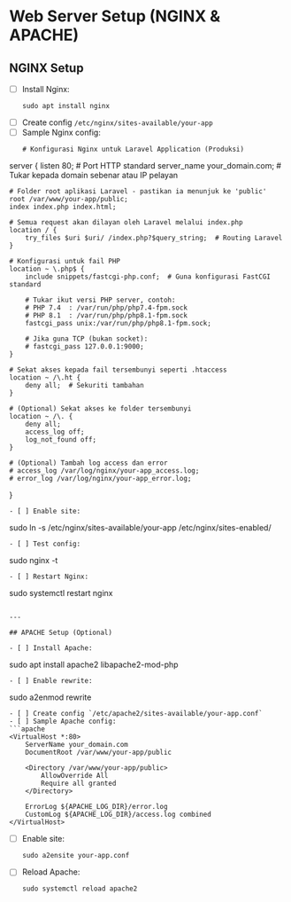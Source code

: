 # Web Server Setup (NGINX & APACHE)

## NGINX Setup

- [ ] Install Nginx:
  ```
  sudo apt install nginx
  ```
- [ ] Create config `/etc/nginx/sites-available/your-app`
- [ ] Sample Nginx config:
  ```nginx
  # Konfigurasi Nginx untuk Laravel Application (Produksi)

server {
    listen 80;  # Port HTTP standard
    server_name your_domain.com;  # Tukar kepada domain sebenar atau IP pelayan

    # Folder root aplikasi Laravel - pastikan ia menunjuk ke 'public'
    root /var/www/your-app/public;
    index index.php index.html;

    # Semua request akan dilayan oleh Laravel melalui index.php
    location / {
        try_files $uri $uri/ /index.php?$query_string;  # Routing Laravel
    }

    # Konfigurasi untuk fail PHP
    location ~ \.php$ {
        include snippets/fastcgi-php.conf;  # Guna konfigurasi FastCGI standard

        # Tukar ikut versi PHP server, contoh:
        # PHP 7.4  : /var/run/php/php7.4-fpm.sock
        # PHP 8.1  : /var/run/php/php8.1-fpm.sock
        fastcgi_pass unix:/var/run/php/php8.1-fpm.sock;
        
        # Jika guna TCP (bukan socket):
        # fastcgi_pass 127.0.0.1:9000;
    }

    # Sekat akses kepada fail tersembunyi seperti .htaccess
    location ~ /\.ht {
        deny all;  # Sekuriti tambahan
    }

    # (Optional) Sekat akses ke folder tersembunyi
    location ~ /\. {
        deny all;
        access_log off;
        log_not_found off;
    }

    # (Optional) Tambah log access dan error
    # access_log /var/log/nginx/your-app_access.log;
    # error_log /var/log/nginx/your-app_error.log;
}
  ```
- [ ] Enable site:
  ```
  sudo ln -s /etc/nginx/sites-available/your-app /etc/nginx/sites-enabled/
  ```
- [ ] Test config:
  ```
  sudo nginx -t
  ```
- [ ] Restart Nginx:
  ```
  sudo systemctl restart nginx
  ```

---

## APACHE Setup (Optional)

- [ ] Install Apache:
  ```
  sudo apt install apache2 libapache2-mod-php
  ```
- [ ] Enable rewrite:
  ```
  sudo a2enmod rewrite
  ```
- [ ] Create config `/etc/apache2/sites-available/your-app.conf`
- [ ] Sample Apache config:
  ```apache
  <VirtualHost *:80>
      ServerName your_domain.com
      DocumentRoot /var/www/your-app/public

      <Directory /var/www/your-app/public>
          AllowOverride All
          Require all granted
      </Directory>

      ErrorLog ${APACHE_LOG_DIR}/error.log
      CustomLog ${APACHE_LOG_DIR}/access.log combined
  </VirtualHost>
  ```
- [ ] Enable site:
  ```
  sudo a2ensite your-app.conf
  ```
- [ ] Reload Apache:
  ```
  sudo systemctl reload apache2
  ```
